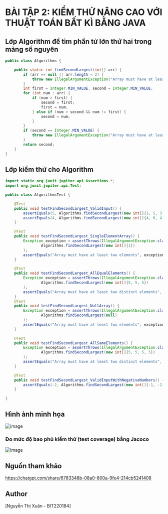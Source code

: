 # BÀI TẬP 2: KIỂM THỬ NÂNG CAO VỚI THUẬT TOÁN BẤT KÌ BẰNG JAVA
## Lớp Algorithm để tìm phần tử lớn thứ hai trong mảng số nguyên
```java
public class Algorithms {

    public static int findSecondLargest(int[] arr) {
        if (arr == null || arr.length < 2) {
            throw new IllegalArgumentException("Array must have at least two elements");
        }
        int first = Integer.MIN_VALUE, second = Integer.MIN_VALUE;
        for (int num : arr) {
            if (num > first) {
                second = first;
                first = num;
            } else if (num > second && num != first) {
                second = num;
            }
        }
        if (second == Integer.MIN_VALUE) {
            throw new IllegalArgumentException("Array must have at least two distinct elements");
        }
        return second;
    }
}

```

## Lớp kiểm thử cho Algorithm
```java
import static org.junit.jupiter.api.Assertions.*;
import org.junit.jupiter.api.Test;

public class AlgorithmsTest {

    @Test
    public void testFindSecondLargest_ValidInput() {
        assertEquals(5, Algorithms.findSecondLargest(new int[]{1, 5, 3, 6}));
        assertEquals(4, Algorithms.findSecondLargest(new int[]{4, 6, 4, 3}));
    }

    @Test
    public void testFindSecondLargest_SingleElementArray() {
        Exception exception = assertThrows(IllegalArgumentException.class, () ->
                Algorithms.findSecondLargest(new int[]{1})
        );
        assertEquals("Array must have at least two elements", exception.getMessage());
    }

    @Test
    public void testFindSecondLargest_AllEqualElements() {
        Exception exception = assertThrows(IllegalArgumentException.class, () ->
                Algorithms.findSecondLargest(new int[]{5, 5, 5})
        );
        assertEquals("Array must have at least two distinct elements", exception.getMessage());
    }
    @Test
    public void testFindSecondLargest_NullArray() {
        Exception exception = assertThrows(IllegalArgumentException.class, () ->
                Algorithms.findSecondLargest(null)
        );
        assertEquals("Array must have at least two elements", exception.getMessage());
    }

    @Test
    public void testFindSecondLargest_AllSameElements() {
        Exception exception = assertThrows(IllegalArgumentException.class, () ->
                Algorithms.findSecondLargest(new int[]{5, 5, 5, 5})
        );
        assertEquals("Array must have at least two distinct elements", exception.getMessage());
    }

    @Test
    public void testFindSecondLargest_ValidInputWithNegativeNumbers() {
        assertEquals(-2, Algorithms.findSecondLargest(new int[]{-1, -2, -3, -4}));
    }

}

```
## Hình ảnh minh họa
![image](https://github.com/user-attachments/assets/ce94d5d4-5bde-4561-a931-ee54bea6204c)

### Đo mức độ bao phủ kiểm thử (test coverage) bằng Jacoco
![image](https://github.com/user-attachments/assets/224aa63a-098f-46c7-ba1f-20c133b9f109)

## Nguồn tham khảo
https://chatgpt.com/share/6783348b-08a0-800a-9fe4-214cb5241408

## Author
[Nguyễn Thị Xuân - BIT220184]
